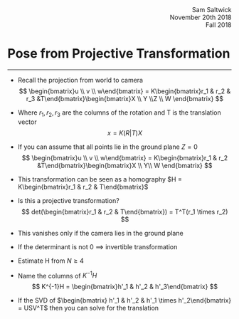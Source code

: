 <div style="text-align: right">Sam Saltwick </div>
<div style="text-align: right">November 20th 2018 </div>
<div style="text-align: right">Fall 2018 </div>

# Pose from Projective Transformation
---

- Recall the projection from world to camera
$$
\begin{bmatrix}u \\ v \\ w\end{bmatrix} = K\begin{bmatrix}r_1 & r_2 & r_3 &T\end{bmatrix}\begin{bmatrix}X \\ Y \\Z \\ W \end{bmatrix}
$$
- Where $r_1, r_2, r_3$ are the columns of the rotation and T is the translation vector
$$
x = K(R | T) X
$$

- If you can assume that all points lie in the ground plane $Z = 0$
$$
\begin{bmatrix}u \\ v \\ w\end{bmatrix} = K\begin{bmatrix}r_1 & r_2 &T\end{bmatrix}\begin{bmatrix}X \\ Y\\ W \end{bmatrix}
$$

- This transformation can be seen as a homography $H = K\begin{bmatrix}r_1 & r_2 & T\end{bmatrix}$
- Is this a projective transformation?
$$
det(\begin{bmatrix}r_1 & r_2 & T\end{bmatrix}) = T^T(r_1 \times r_2)
$$
- This vanishes only if the camera lies in the ground plane
- If the determinant is not 0 $\implies$ invertible transformation
- Estimate H from $N \geq 4$
- Name the columns of $K^{-1}H$
$$
K^{-1}H = \begin{bmatrix}h'_1 & h'_2 & h'_3\end{bmatrix}
$$
- If the SVD of $\begin{bmatrix} h'_1 & h'_2 & h'_1 \times h'_2\end{bmatrix} = USV^T$ then you can solve for the translation 
